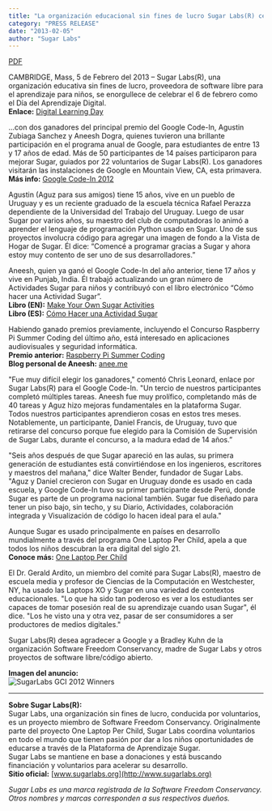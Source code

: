 ```yaml
---
title: "La organización educacional sin fines de lucro Sugar Labs(R) celebra el Día del Aprendizaje Digital con dos ganadores del premio Google Code-In"
category: "PRESS RELEASE"
date: "2013-02-05"
author: "Sugar Labs"
---
```


<!-- markdownlint-disable -->

[PDF](/press/SugarLabsPR-es.20130205.pdf)

CAMBRIDGE, Mass, 5 de Febrero del 2013 – Sugar Labs(R), una organización educativa sin fines de lucro, proveedora de software libre para el aprendizaje para niños, se enorgullece de celebrar el 6 de febrero como el Día del Aprendizaje Digital.  
**Enlace:** [Digital Learning Day](http://www.digitallearningday.org)

...con dos ganadores del principal premio del Google Code-In, Agustin Zubiaga Sanchez y Aneesh Dogra, quienes tuvieron una brillante participación en el programa anual de Google, para estudiantes de entre 13 y 17 años de edad. Más de 50 participantes de 14 países participaron para mejorar Sugar, guiados por 22 voluntarios de Sugar Labs(R). Los ganadores visitarán las instalaciones de Google en Mountain View, CA, esta primavera.  
**Más info:** [Google Code-In 2012](http://developers.google.com/open-source/gci/2012)

Agustin (Aguz para sus amigos) tiene 15 años, vive en un pueblo de Uruguay y es un reciente graduado de la escuela técnica Rafael Perazza dependiente de la Universidad del Trabajo del Uruguay. Luego de usar Sugar por varios años, su maestro del club de computadoras lo animó a aprender el lenguaje de programación Python usado en Sugar. Uno de sus proyectos involucra código para agregar una imagen de fondo a la Vista de Hogar de Sugar. Él dice: “Comencé a programar gracias a Sugar y ahora estoy muy contento de ser uno de sus desarrolladores.”

Aneesh, quien ya ganó el Google Code-In del año anterior, tiene 17 años y vive en Punjab, India. Él trabajó actualizando un gran número de Actividades Sugar para niños y contribuyó con el libro electrónico “Cómo hacer una Actividad Sugar”.  
**Libro (EN):** [Make Your Own Sugar Activities](http://www.flossmanuals.net/make-your-own-su%20gar-activities)  
**Libro (ES):** [Cómo Hacer una Actividad Sugar](http://en.flossmanuals.net/como-hacer-una-actividad-sugar)

Habiendo ganado premios previamente, incluyendo el Concurso Raspberry Pi Summer Coding del último año, está interesado en aplicaciones audiovisuales y seguridad informática.  
**Premio anterior:** [Raspberry Pi Summer Coding](http://www.raspberrypi.org/archives/2544)  
**Blog personal de Aneesh:** [anee.me](http://anee.me)

"Fue muy difícil elegir los ganadores," comentó Chris Leonard, enlace por Sugar Labs(R) para el Google Code-In. "Un tercio de nuestros participantes completó múltiples tareas. Aneesh fue muy prolífico, completando más de 40 tareas y Aguz hizo mejoras fundamentales en la plataforma Sugar. Todos nuestros participantes aprendieron cosas en estos tres meses. Notablemente, un participante, Daniel Francis, de Uruguay, tuvo que retirarse del concurso porque fue elegido para la Comisión de Supervisión de Sugar Labs, durante el concurso, a la madura edad de 14 años.”

"Seis años después de que Sugar apareció en las aulas, su primera generación de estudiantes está convirtiéndose en los ingenieros, escritores y maestros del mañana," dice Walter Bender, fundador de Sugar Labs. "Aguz y Daniel crecieron con Sugar en Uruguay donde es usado en cada escuela, y Google Code-In tuvo su primer participante desde Perú, donde Sugar es parte de un programa nacional también. Sugar fue diseñado para tener un piso bajo, sin techo, y su Diario, Actividades, colaboración integrada y Visualización de código lo hacen ideal para el aula."

Aunque Sugar es usado principalmente en países en desarrollo mundialmente a través del programa One Laptop Per Child, apela a que todos los niños descubran la era digital del siglo 21.  
**Conoce más:** [One Laptop Per Child](http://laptop.org)

El Dr. Gerald Ardito, un miembro del comité para Sugar Labs(R), maestro de escuela media y profesor de Ciencias de la Computación en Westchester, NY, ha usado las Laptops XO y Sugar en una variedad de contextos educacionales. "Lo que ha sido tan poderoso es ver a los estudiantes ser capaces de tomar posesión real de su aprendizaje cuando usan Sugar", él dice. "Los he visto una y otra vez, pasar de ser consumidores a ser productores de medios digitales."

Sugar Labs(R) desea agradecer a Google y a Bradley Kuhn de la organización Software Freedom Conservancy, madre de Sugar Labs y otros proyectos de software libre/código abierto.

**Imagen del anuncio:**  
![SugarLabs GCI 2012 Winners](/press/SugarLabs_GCI_2012_Winners.jpg)

---

**Sobre Sugar Labs(R):**  
Sugar Labs, una organización sin fines de lucro, conducida por voluntarios, es un proyecto miembro de Software Freedom Conservancy. Originalmente parte del proyecto One Laptop Per Child, Sugar Labs coordina voluntarios en todo el mundo que tienen pasión por dar a los niños oportunidades de educarse a través de la Plataforma de Aprendizaje Sugar.  
Sugar Labs se mantiene en base a donaciones y está buscando financiación y voluntarios para acelerar su desarrollo.  
**Sitio oficial:** [www.sugarlabs.org](http://www.sugarlabs.org)

*Sugar Labs es una marca registrada de la Software Freedom Conservancy. Otros nombres y marcas corresponden a sus respectivos dueños.*
